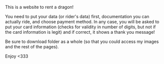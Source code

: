 This is a website to rent a dragon!

You need to put your data (or rider's data) first, documentation you can actually ride, and choose payment method. 
In any case, you will be asked to put your card information 
(checks for validity in number of digits, but not if the card information is legit)
and if correct, it shows a thank you message!

Be sure to download folder as a whole (so that you could access my images and the rest of the pages).


Enjoy <333
